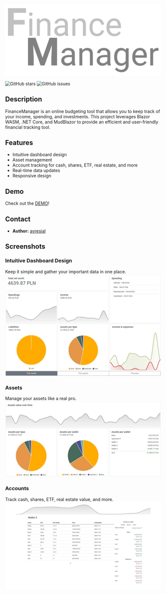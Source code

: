 ![Logo](imgs/Logo.svg)

![GitHub stars](https://img.shields.io/github/stars/avresial/FinanceManager)
![GitHub issues](https://img.shields.io/github/issues/avresial/FinanceManager)

## Description
FinanceManager is an online budgeting tool that allows you to keep track of your income, spending, and investments. This project leverages Blazor WASM, .NET Core, and MudBlazor to provide an efficient and user-friendly financial tracking tool.

## Features
- Intuitive dashboard design
- Asset management
- Account tracking for cash, shares, ETF, real estate, and more
- Real-time data updates
- Responsive design

## Demo
Check out the [DEMO](https://avresial.github.io/FinanceManager/landingpage)!

## Contact
- **Author:** [avresial](https://github.com/avresial)

## Screenshots
### Intuitive Dashboard Design
Keep it simple and gather your important data in one place.
![dashboard](imgs/Dashboard.jpg)

### Assets
Manage your assets like a real pro.
![dashboard](imgs/Assets.jpg)

### Accounts
Track cash, shares, ETF, real estate value, and more.
![dashboard](imgs/SharesAccount.jpg)